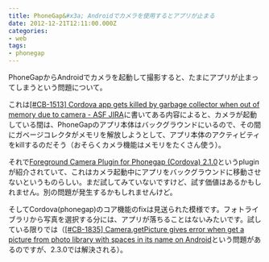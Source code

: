 ```yaml
---
title: PhoneGap&#x3a; Androidでカメラを使用するとアプリが止まる
date: 2012-12-21T12:11:00.000Z
categories:
- web
tags:
- phonegap
---
```

PhoneGapからAndroidでカメラを起動して撮影すると、たまにアプリが止まってしまうという問題について。

これは[\[#CB-1513\] Cordova app gets killed by garbage collector when out of memory due to camera - ASF JIRA](https://issues.apache.org/jira/browse/CB-1513)に書いてある内容によると、カメラが起動している間は、PhoneGapのアプリ本体はバックグラウンドにいるので、その間にガベージコレクタがメモリを解放しようとして、アプリ本体のアクティビティをkillするのだそう（おそらくカメラ機能はメモリをたくさん使う）。

<!-- more -->

それで[Foreground Camera Plugin for Phonegap (Cordova) 2.1.0](http://code.google.com/p/foreground-camera-plugin/)というpluginが紹介されていて、これはカメラ起動中にアプリをバックグラウンドに移動させないというものらしい。まだ試してみていないですけど、試す価値はあるかもしれません。別の問題が発生するかもしれませんけど。

そしてCordova(phonegap)のコア機能のfixは見送られた模様です。フォトライブラリから写真を選択する分には、アプリが落ちることはないみたいです。試している限りでは（[\[#CB-1835\] Camera.getPicture gives error when get a picture from photo library with spaces in its name on Android](https://issues.apache.org/jira/browse/CB-1835)という問題があるのですが、2.3.0では解決される）。
